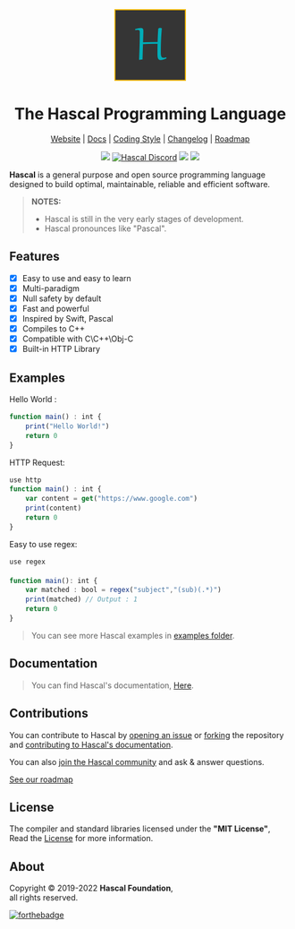 
<div align="center">
  <img style="text-align:center" src="hascal-logo.png" height="128px" width="128px">


  # The Hascal Programming Language

  [Website](https://hascal.github.io) |
  [Docs](https://hascal.github.io/docs/latest) |
  [Coding Style](https://hascal.github.io/style.html) |
  [Changelog](docs/src/CHANGELOG.md) |
  [Roadmap](docs/src/ROADMAP.md)
  
  <!-- [AUR Package](https://aur.archlinux.org/packages/hascal-git) -->
  [![](https://img.shields.io/github/v/tag/hascal/hascal)](https://github.com/hascal/hascal/releases)
  [![Hascal Discord](https://img.shields.io/discord/932745959190978683?color=blue&label=Discord&logo=discord&logoColor=green)](https://discord.gg/yjv8QqPR)
  [![](https://img.shields.io/gitter/room/hascal/hascal?logo=gitter)](https://gitter.im/hascal/community)
  [![](https://img.shields.io/aur/version/hascal-git?label=AUR%20Package&logo=linux)](https://aur.archlinux.org/packages/hascal-git)


</div>

**Hascal** is a general purpose and open source programming language designed to build optimal, maintainable, reliable and efficient software.
> **NOTES:** 
> - Hascal is still in the very early stages of development.
> - Hascal pronounces like "Pascal".

## Features
- [x] Easy to use and easy to learn
- [x] Multi-paradigm
- [x] Null safety by default
- [x] Fast and powerful
- [x] Inspired by Swift, Pascal
- [x] Compiles to C++
- [x] Compatible with C\C++\Obj-C
- [x] Built-in HTTP Library

## Examples
Hello World :
```typescript
function main() : int {
    print("Hello World!")
    return 0
}
```

HTTP Request:
```typescript
use http
function main() : int {
    var content = get("https://www.google.com")
    print(content)
    return 0
}
```

Easy to use regex:
```typescript
use regex

function main(): int {
    var matched : bool = regex("subject","(sub)(.*)")
    print(matched) // Output : 1
    return 0
}
```

> You can see more Hascal examples in [examples folder](https://github.com/hascal/hascal/tree/main/examples).

## Documentation
> You can find Hascal's documentation, [Here](https://hascal.github.io/docs/latest).

## Contributions
You can contribute to Hascal by [opening an issue](https://github.com/hascal/hascal/issues/new/choose) or [forking](https://github.com/hascal/hascal/fork) the repository and [contributing to Hascal's documentation](https://github.com/hascal/hascal/tree/main/docs).

You can also [join the Hascal community](https://gitter.im/hascal/community) and ask & answer questions.

[See our roadmap](docs/src/ROADMAP.md)

<!-- [![graph](https://contrib.rocks/image?repo=hascal/hascal)](https://github.com/hascal/hascal/graphs/contributors) -->


## License
The compiler and standard libraries licensed under the **"MIT License"**,
Read the [License](https://github.com/hascal/hascal/blob/main/LICENSE) for more information.

## About
Copyright © 2019-2022 **Hascal Foundation**, \
all rights reserved.

[![forthebadge](https://forthebadge.com/images/badges/built-with-love.svg)](https://forthebadge.com)
